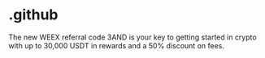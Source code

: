 # .github
The new WEEX referral code 3AND is your key to getting started in crypto with up to 30,000 USDT in rewards and a 50% discount on fees.
